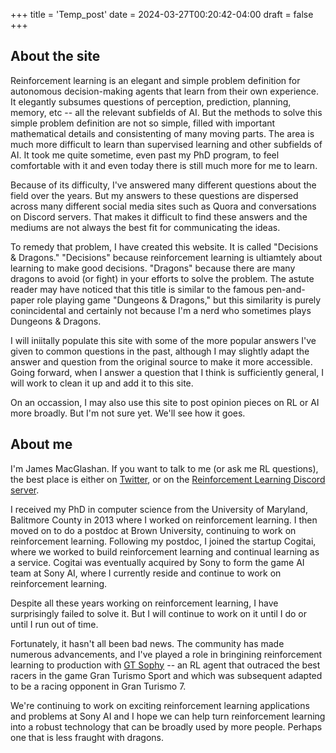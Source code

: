 +++
title = 'Temp_post'
date = 2024-03-27T00:20:42-04:00
draft = false
+++

## About the site
Reinforcement learning is an elegant and simple problem definition for autonomous decision-making agents that learn
from their own experience. It elegantly subsumes questions of perception, prediction, planning, memory, etc -- all the relevant
subfields of AI. But the methods to solve this simple problem definition are not so simple, filled with important
mathematical details and consistenting of many moving parts. The area is much more difficult to learn than supervised
learning and other subfields of AI. It took me quite sometime, even past my PhD program, to feel comfortable with it
and even today there is still much more for me to learn.

Because of its difficulty, I've answered many different questions about the field over the years. But my answers to these
questions are dispersed across many different social media sites such as Quora and conversations on Discord servers.
That makes it difficult to find these answers and the mediums are not always the best fit for communicating the ideas.

To remedy that problem, I have created this website. It is called "Decisions & Dragons." "Decisions" because reinforcement
learning is ultiamtely about learning to make good decisions. "Dragons" because there are many dragons to avoid (or fight) 
in your efforts to solve the problem. The astute reader may have noticed that this title is similar to the famous
pen-and-paper role playing game "Dungeons & Dragons," but this similarity is purely conincidental and certainly not
because I'm a nerd who sometimes plays Dungeons & Dragons.

I will iniitally populate this site with some of the more popular
answers I've given to common questions in the past, although I may slightly adapt the answer and question from
the original source to make it more accessible. Going forward, when I answer a question that I think is 
sufficiently general, I will work to clean it up and add it to this site.

On an occassion, I may also use this site to post opinion pieces on RL or AI more broadly. 
But I'm not sure yet. We'll see how it goes.

## About me
I'm James MacGlashan. If you want to talk to me (or ask me RL questions), the best place is either on [Twitter](https://twitter.com/jmac_ai), or 
on the [Reinforcement Learning Discord server](https://discord.gg/rn7J7W4F).

I received my PhD in computer science from the University of Maryland, Balitmore County in 2013 where I 
worked on reinforcement learning. I then moved on to do a postdoc at Brown University, continuing to work on reinforcement learning.
Following my postdoc, I joined the startup Cogitai, where we worked to build reinforcement learning and 
continual learning as a service. Cogitai was eventually acquired by Sony to form the game AI team at Sony AI, where I 
currently reside and continue to work on reinforcement learning.

Despite all these years working on reinforcement learning, I have surprisingly failed to solve it. But I will continue to work
on it until I do or until I run out of time. 

Fortunately, it hasn't all been bad news. The community has made numerous advancements,
and I've played a role in bringining reinforcement learning to production with 
[GT Sophy](https://www.gran-turismo.com/us/gran-turismo-sophy/) -- an RL agent that outraced the best racers in the game Gran Turismo Sport and which was subsequent adapted to be a racing opponent in Gran Turismo 7.

We're continuing to work on exciting reinforcement learning applications and problems at Sony AI and I hope we can help
turn reinforcement learning into a robust technology that can be broadly used by more people. Perhaps one that is less
fraught with dragons.